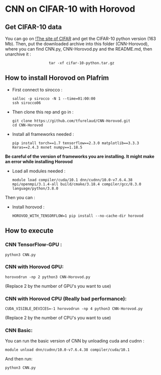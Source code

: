 # CNN on CIFAR-10 with Horovod

## Get CIFAR-10 data

You can go on [!The site of CIFAR](https://www.cs.toronto.edu/~kriz/cifar.html) and get the CIFAR-10 python version (163 Mb). Then, put the downloaded archive into this folder (CNN-Horovod), where you can find CNN.py, CNN-Horovod.py and the README.md, then unarchive it :

                        tar -xf cifar-10-python.tar.gz


## How to install Horovod on Plafrim

- First connect to sirocco :

      salloc -p sirocco -N 1 --time=01:00:00
      ssh sirocco06
      
- Then clone this rep and go in :

      git clone https://github.com/tfurelaud/CNN-Horovod.git
      cd CNN-Horovod

- Install all frameworks needed : 

      pip install torch==1.7 tensorflow==2.3.0 matplotlib==3.3.3 Keras==2.4.3 mxnet numpy==1.18.5

**Be careful of the version of frameworks you are installing. It might make an error while installing Horovod**

- Load all modules needed : 
         
      module load compiler/cuda/10.1 dnn/cudnn/10.0-v7.6.4.38 mpi/openmpi/3.1.4-all build/cmake/3.18.4 compiler/gcc/8.3.0 language/python/3.8.0

Then you can :

- Install horovod : 
 
      HOROVOD_WITH_TENSORFLOW=1 pip install --no-cache-dir horovod

## How to execute

### CNN TensorFlow-GPU :

    python3 CNN.py
  
### CNN with Horovod GPU:
  
    horovodrun -np 2 python3 CNN-Horovod.py 
   (Replace 2 by the number of GPU's you want to use)
   
### CNN with Horovod CPU (Really bad performance):
   
    CUDA_VISIBLE_DEVICES=-1 horovodrun -np 4 python3 CNN-Horovod.py 
   (Replace 2 by the number of CPU's you want to use)
   
### CNN Basic:

  You can run the basic version of CNN by unloading cuda and cudnn :
      
    module unload dnn/cudnn/10.0-v7.6.4.38 compiler/cuda/10.1
      
  And then run:
      
    python3 CNN.py
